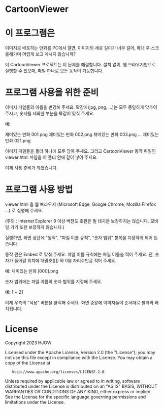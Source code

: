 CartoonViewer
=============
# 이 프로그램은
이미지로 배포하는 만화를 PC에서 열면,
이미지의 세로 길이가 너무 길어, 확대 후 스크롤해가며 어렵게 보고 계시지 않습니까?

이 CartoonViewer 프로젝트는 이 문제를 해결합니다.
설치 없이, 웹 브라우저만으로 실행할 수 있으며, 파일 하나로 모든 동작이 가능합니다.

# 프로그램 사용을 위한 준비
이미지 파일들의 이름을 변경해 주세요.
확장자(jpg, png, ...)는 모두 동일하게 맞추어 주시고, 숫자를 제외한 부분을 똑같이 맞춰 주세요.

예:

재미있는 만화 001.png
재미있는 만화 002.png
재미있는 만화 003.png
...
재미있는 만화 021.png

이미지 파일들을 폴더 하나에 모두 담아 주세요.
그리고 CartoonViewer 동작 파일인 viewer.html 파일을 이 폴더 안에 같이 넣어 주세요.

이제 사용 준비가 되었습니다.

# 프로그램 사용 방법

viewer.html 을 웹 브라우저 (Microsoft Edge, Google Chrome, Mozilla Firefox ...) 로 실행해 주세요.

(주의 : Internet Explorer 9 이상 버전도 호환은 될 테지만 보장하지는 않습니다. 모바일 기기 또한 보장하지 않습니다.)

실행하면, 화면 상단에 "동작", "파일 이름 규칙", "숫자 범위" 항목을 지정하게 되어 있습니다.

동작 란은 Embed 로 맞춰 주세요.
파일 이름 규칙에는 파일 이름을 적어 주세요. 단, 숫자가 들어갈 위치에 대괄호([]) 와 0을 자리수만큼 적어 주세요.

예: 재미있는 만화 [000].png

숫자 범위에는 파일 이름의 숫자 범위를 지정해 주세요.

예: 1 ~ 21

이제 우측의 "적용" 버튼을 클릭해 주세요.
화면 중앙에 이미지들이 순서대로 불러와 배치됩니다.

# License

   Copyright 2023 HJOW

   Licensed under the Apache License, Version 2.0 (the "License");
   you may not use this file except in compliance with the License.
   You may obtain a copy of the License at

       http://www.apache.org/licenses/LICENSE-2.0

   Unless required by applicable law or agreed to in writing, software
   distributed under the License is distributed on an "AS IS" BASIS,
   WITHOUT WARRANTIES OR CONDITIONS OF ANY KIND, either express or implied.
   See the License for the specific language governing permissions and
   limitations under the License.

